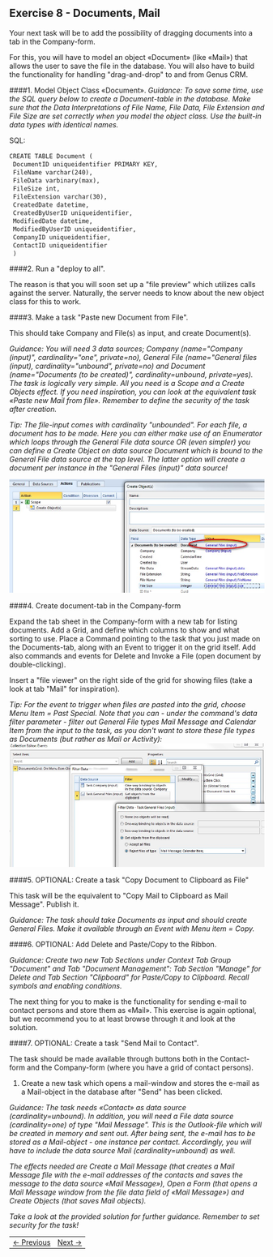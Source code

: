 ## Exercise 8 - Documents, Mail
Your next task will be to add the possibility of dragging documents into a tab in the Company-form.

For this, you will have to model an object «Document» (like «Mail») that allows the user to save the file in the database. You will also have to build the functionality for handling "drag-and-drop" to and from Genus CRM.

####1. Model Object Class «Document».
*Guidance: To save some time, use the SQL query below to create a Document-table in the database. Make sure that the Data Interpretations of File Name, File Data, File Extension and File Size are set correctly when you model the object class. Use the built-in data types with identical names.*
   
SQL: 

```
CREATE TABLE Document (
 DocumentID uniqueidentifier PRIMARY KEY,
 FileName varchar(240), 
 FileData varbinary(max), 
 FileSize int, 
 FileExtension varchar(30), 
 CreatedDate datetime, 
 CreatedByUserID uniqueidentifier, 
 ModifiedDate datetime, 
 ModifiedByUserID uniqueidentifier, 
 CompanyID uniqueidentifier,
 ContactID uniqueidentifier
 )
```
   
####2. Run a "deploy to all".

The reason is that you will soon set up a "file preview" which utilizes calls against the server. Naturally, the server needs to know about the new object class for this to work.

####3. Make a task "Paste new Document from File". 

This should take Company and File(s) as input, and create Document(s).

*Guidance: You will need 3 data sources; Company (name="Company (input)", cardinality="one", private=no), General File (name="General files (input), cardinality="unbound", private=no) and Document (name="Documents (to be created)", cardinality=unbound, private=yes). The task is logically very simple. All you need is a Scope and a Create Objects effect. If you need inspiration, you can look at the equivalent task «Paste new Mail from file». Remember to define the security of the task after creation.*

*Tip: The file-input comes with cardinality "unbounded". For each file, a document has to be made. Here you can either make use of an Enumerator which loops through the General File data source OR (even simpler) you can define a Create Object on data source Document which is bound to the General File data source at the top level. The latter option will create a document per instance in the "General Files (input)" data source!*

![oppg8fig1.JPG](media/oppg8fig1.JPG)

####4. Create document-tab in the Company-form

Expand the tab sheet in the Company-form with a new tab for listing documents. Add a Grid, and define which columns to show and what sorting to use. Place a Command pointing to the task that you just made on the Documents-tab, along with an Event to trigger it on the grid itself. Add also commands and events for Delete and Invoke a File (open document by double-clicking).

Insert a "file viewer" on the right side of the grid for showing files (take a look at tab "Mail" for inspiration).

*Tip: For the event to trigger when files are pasted into the grid, choose Menu Item = Past Special. Note that you can - under the command's data filter parameter - filter out General File types Mail Message and Calendar Item from the input to the task, as you don't want to store these file types as Documents (but rather as Mail or Activity):*
![oppg8fig2.JPG](media/oppg8fig2.JPG)

####5. OPTIONAL: Create a task "Copy Document to Clipboard as File"

This task will be the equivalent to "Copy Mail to Clipboard as Mail Message". Publish it.

*Guidance: The task should take Documents as input and should create General Files. Make it available through an Event with Menu item = Copy.*

####6. OPTIONAL: Add Delete and Paste/Copy to the Ribbon.

*Guidance: Create two new Tab Sections under Context Tab Group "Document" and Tab "Document Management": Tab Section "Manage" for Delete and Tab Section "Clipboard" for Paste/Copy to Clipboard. Recall symbols and enabling conditions.*
   
The next thing for you to make is the functionality for sending e-mail to contact persons and store them as «Mail». This exercise is again optional, but we recommend you to at least browse through it and look at the solution.
   
####7. OPTIONAL: Create a task "Send Mail to Contact". 

The task should be made available through buttons both in the Contact-form and the Company-form (where you have a grid of contact persons).
   1. Create a new task which opens a mail-window and stores the e-mail as a Mail-object in the database after "Send" has been clicked.
   
   *Guidance: The task needs «Contact» as data source (cardinality=unbound). In addition, you will need a File data source (cardinality=one) of type "Mail Message". This is the Outlook-file which will be created in memory and sent out. After being sent, the e-mail has to be stored as a Mail-object - one instance per contact. Accordingly, you will have to include the data source Mail (cardinality=unbound) as well.*
   
   *The effects needed are Create a Mail Message (that creates a Mail Message file with the e-mail addresses of the contacts and saves the message to the data source «Mail Message»), Open a Form (that opens a Mail Message window from the file data field of «Mail Message») and Create Objects (that saves Mail objects).*
   
   *Take a look at the provided solution for further guidance. Remember to set security for the task!*

<table>
   <tr><td><a href="exercise-07.md"><- Previous</a></td><td align="right"><a href="exercise-09.md">Next -></a></td></tr>
</table>
